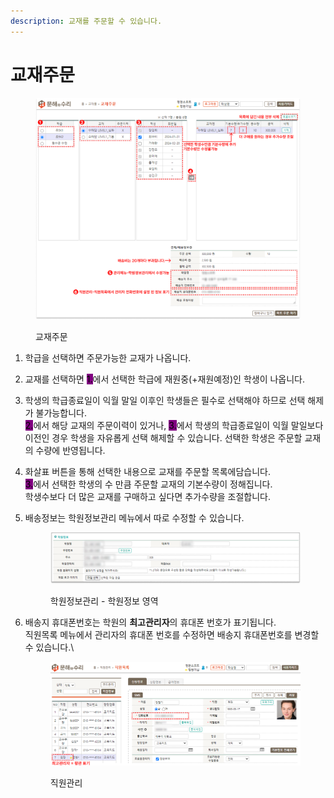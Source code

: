 ```yaml
---
description: 교재를 주문할 수 있습니다.
---
```


# 교재주문

<figure><img src="../.gitbook/assets/(가맹)교재몰-교재주문 (1).png" alt=""><figcaption><p>교재주문</p></figcaption></figure>

1. 학급을 선택하면 주문가능한 교재가 나옵니다.
2. 교재를 선택하면 <mark style="background-color:purple;">1.</mark>에서 선택한 학급에 재원중(+재원예정)인 학생이 나옵니다.
3. 학생의 학급종료일이 익월 말일 이후인 학생들은 필수로 선택해야 하므로 선택 해제가 불가능합니다.\
   <mark style="background-color:purple;">2.</mark>에서 해당 교재의 주문이력이 있거나, <mark style="background-color:purple;">3.</mark>에서 학생의 학급종료일이 익월 말일보다 이전인 경우 학생을 자유롭게 선택 해제할 수 있습니다. 선택한 학생은 주문할 교재의 수량에 반영됩니다.
4. 화살표 버튼을 통해 선택한 내용으로 교재를 주문할 목록에담습니다.\
   <mark style="background-color:purple;">3.</mark>에서 선택한 학생의 수 만큼 주문할 교재의 기본수량이 정해집니다.\
   학생수보다 더 많은 교재를 구매하고 싶다면 추가수량을 조절합니다.
5.  배송정보는 학원정보관리  메뉴에서 따로 수정할 수 있습니다.

    <figure><img src="../.gitbook/assets/학원정보.png" alt=""><figcaption><p>학원정보관리 - 학원정보 영역</p></figcaption></figure>
6.  배송지 휴대폰번호는 학원의 **최고관리자**의 휴대폰 번호가 표기됩니다.\
    직원목록 메뉴에서 관리자의 휴대폰 번호를 수정하면 배송지 휴대폰번호를 변경할 수 있습니다.\


    <figure><img src="../.gitbook/assets/직원목록 (1).png" alt=""><figcaption><p>직원관리</p></figcaption></figure>

